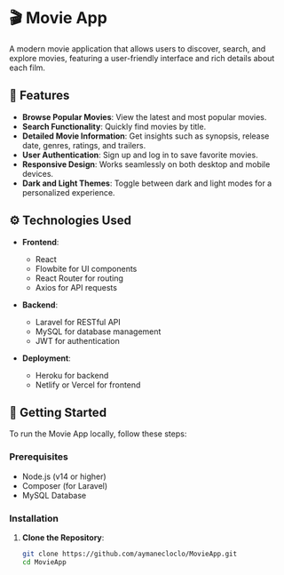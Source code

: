 # 🎬 Movie App

A modern movie application that allows users to discover, search, and explore movies, featuring a user-friendly interface and rich details about each film.

## 🌟 Features

- **Browse Popular Movies**: View the latest and most popular movies.
- **Search Functionality**: Quickly find movies by title.
- **Detailed Movie Information**: Get insights such as synopsis, release date, genres, ratings, and trailers.
- **User Authentication**: Sign up and log in to save favorite movies.
- **Responsive Design**: Works seamlessly on both desktop and mobile devices.
- **Dark and Light Themes**: Toggle between dark and light modes for a personalized experience.

## ⚙️ Technologies Used

- **Frontend**: 
  - React
  - Flowbite for UI components
  - React Router for routing
  - Axios for API requests

- **Backend**: 
  - Laravel for RESTful API
  - MySQL for database management
  - JWT for authentication

- **Deployment**: 
  - Heroku for backend
  - Netlify or Vercel for frontend

## 🚀 Getting Started

To run the Movie App locally, follow these steps:

### Prerequisites

- Node.js (v14 or higher)
- Composer (for Laravel)
- MySQL Database

### Installation

1. **Clone the Repository**:

   ```bash
   git clone https://github.com/aymanecloclo/MovieApp.git
   cd MovieApp
